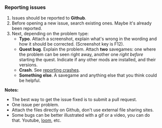### Reporting issues

1. Issues should be reported to **Github**.
1. Before opening a new issue, search existing ones. Maybe it's already been reported.
1. Next, depending on the problem type:
    * __Typo__. Attach a screenshot, explain what's wrong in the wording and how it should be corrected. (Screenshot key is F12).
    * __Quest bug__. Explain the problem. Attach **two** savegames: one where the problem can be seen right away, another one _right before_ starting the quest. Indicate if any other mods are installed, and their versions.
    * __Crash__. See [reporting crashes](crash.md).
    * __Something else__. A savegame and anything else that you think could be helpful.

**Notes:**
- The best way to get the issue fixed is to submit a pull request.
- One issue per problem.
- Attach the files directly on Github, don't use external file sharing sites.
- Some bugs can be better illustrated with a gif or a video, you can do that. Youtube, [loom](https://www.loom.com/), etc.
